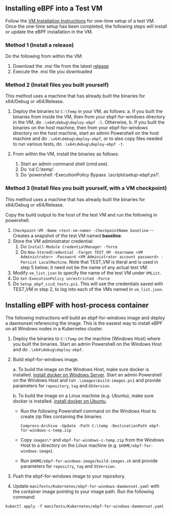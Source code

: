 ## Installing eBPF into a Test VM

Follow the [VM Installation Instructions](vm-setup.md) for one-time setup of a test VM.
Once the one-time setup has been completed, the following steps will
install or update the eBPF installation in the VM.

### Method 1 (Install a release)

Do the following from within the VM:

1. Download the .msi file from the latest [release](https://github.com/microsoft/ebpf-for-windows/releases)
2. Execute the .msi file you downloaded

### Method 2 (Install files you built yourself)
This method uses a machine that
has already built the binaries for x64/Debug or x64/Release.

1. Deploy the binaries to `C:\Temp` in your VM, as follows:
    a. If you built the binaries from inside the VM, then from your ebpf-for-windows directory in the VM, do `.\x64\debug\deploy-ebpf -l`.  Otherwise,
    b. If you built the binaries on the host machine, then from your ebpf-for-windows directory on the host machine, start an admin Powershell on the host machine and do `.\x64\debug\deploy-ebpf`, or to also copy files needed to run various tests, do `.\x64\debug\deploy-ebpf -t`.

2. From within the VM, install the binaries as follows:
    1. Start an admin command shell (cmd.exe).
    2. Do 'cd C:\temp'.
    3. Do 'powershell -ExecutionPolicy Bypass .\scripts\setup-ebpf.ps1'.

### Method 3 (Install files you built yourself, with a VM checkpoint)
This method uses a machine that
has already built the binaries for x64/Debug or x64/Release.

Copy the build output to the host of the test VM and run the following in powershell.
1. `Checkpoint-VM -Name <test-vm-name> -CheckpointName baseline` -- Creates a snapshot of the test VM named **baseline**.
2. Store the VM administrator credential:
   1) Do `Install-Module CredentialManager -force`
   2) Do `New-StoredCredential -Target TEST_VM -Username <VM Administrator> -Password <VM Administrator account password> -Persist LocalMachine`.  Note that TEST_VM is literal and is used in step 5 below; it need not be the name of any actual test VM.
3. Modify `vm_list.json` to specify the name of the test VM under `VMList`.
4. Do `Set-ExecutionPolicy unrestricted -Force`
5. Do `Setup_ebpf_cicd_tests.ps1`.  This will use the credentials saved with TEST_VM in step 2, to log into each of the VMs named in `vm_list.json`.

## Installing eBPF with host-process container

The following instructions will build an ebpf-for-windows image and deploy a daemonset referencing the image. This is the easiest way
to install eBPF on all Windows nodes in a Kubernetes cluster.

1. Deploy the binaries to `C:\Temp` on the machine (Windows Host) where you built the binaries.
   Start an admin Powershell on the Windows Host and do `.\x64\debug\deploy-ebpf`.
   
2. Build ebpf-for-windows image. 
     
    a.  To build the image on the Windows Host, make sure docker is installed. [install docker on Windows Server](https://docs.microsoft.com/en-us/virtualization/windowscontainers/quick-start/set-up-environment?tabs=Windows-Server/).
Start an admin Powershell on the Windows Host and run `.\images\build-images.ps1` and provide parameters for `repository`, `tag` and `OSVersion`.

    b.  To build the image on a Linux machine (e.g. Ubuntu), make sure docker is installed. [install docker on Ubuntu](https://docs.docker.com/engine/install/ubuntu/).

    * Run the following Powershell command on the Windows Host to create zip files containing the binaries.
      ```
      Compress-Archive -Update -Path C:\temp -DestinationPath ebpf-for-windows-c-temp.zip
      ```

   * Copy `images\*` and `ebpf-for-windows-c-temp.zip` from the Windows Host to a directory on the Linux machine (e.g. `$HOME/ebpf-for-windows-image`).

   * Run `$HOME/ebpf-for-windows-image/build-images.sh` and provide parameters for `repositry`, `tag` and `OSVersion`.

3. Push the ebpf-for-windows image to your repository.

4. Update `manifests/Kubernetes/ebpf-for-windows-daemonset.yaml` with the container image pointing to your image path. Run the following command:
```
kubectl apply -f manifests/Kubernetes/ebpf-for-windows-daemonset.yaml
```
